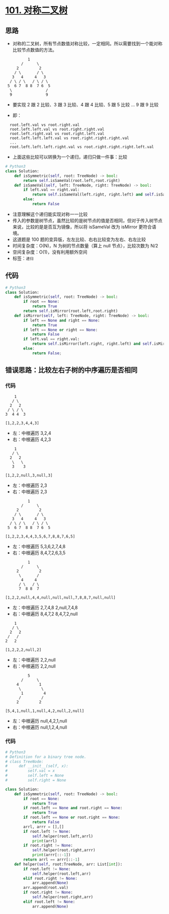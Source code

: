 # [101. 对称二叉树](https://leetcode-cn.com/problems/symmetric-tree/)

<!--不要我的思维，而是遇到这种情况怎么思考-->

<!--不只写答案为什么，写为什么得到这个答案-->

## 思路

- 对称的二叉树，所有节点数值对称比较，一定相同。所以需要找到一个能对称比较节点数值的方法。

```
          1
       /      \
     2         2
    / \       / \
   3   4     4   3
  / \ / \   / \ / \ 
 5  6 7  8 8  7 6  5
  \               /
  9               9
```
- 要实现 2 跟 2 比较、3 跟 3 比较、4 跟 4 比较、5 跟 5 比较 ... 9 跟 9 比较

- 即：

```
  root.left.val vs root.right.val
  root.left.left.val vs root.right.right.val
  root.left.right.val vs root.right.left.val
  root.left.left.left.val vs root.right.right.right.val
  ...
  root.left.left.left.right.val vs root.right.right.right.left.val
```

- 上面这些比较可以转换为一个递归，递归只做一件事：比较


```Python
# Python3
class Solution:
    def isSymmetric(self, root: TreeNode) -> bool:
        return self.isSameVal(root.left,root.right)
    def isSameVal(self, left: TreeNode, right: TreeNode) -> bool:
        if left.val == right.val:
            return self.isSameVal(left.right, right.left) and self.isSameVal(left.left, right.right)
        else:
            return False
```

- 注意理解这个递归能实现对称一一比较
- 传入的参数是树节点，虽然比较的是树节点的值是否相同，但对于传入树节点来说，比较的是是否互为镜像，所以将 isSameVal 改为 isMirror 更符合语境。
- 这道题是 100 题的变异版，左左比较、右右比较变为左右、右左比较
- 时间复杂度：O(N)，N 为树的节点数量（算上 null 节点），比较次数为 N/2
- 空间复杂度：O(1)，没有利用额外空间
- 标签：`递归`

## 代码

```Python
# Python3
class Solution:
    def isSymmetric(self, root: TreeNode) -> bool:
        if root == None:
            return True
        return self.isMirror(root.left,root.right)
    def isMirror(self, left: TreeNode, right: TreeNode) -> bool:
        if left == None and right == None:
            return True
        if left == None or right == None:
            return False
        if left.val == right.val:
            return self.isMirror(left.right, right.left) and self.isMirror(left.left, right.right)
        else:
            return False;
```

## 错误思路：比较左右子树的中序遍历是否相同

### 代码

```
    1
   / \
  2   2
 / \ / \
3  4 4  3

[1,2,2,3,4,4,3]
```

- 左：中根遍历 3,2,4
- 右：中根遍历 4,2,3

```
    1
   / \
  2   2
   \   \
   3    3
   
[1,2,2,null,3,null,3]
```

- 左：中根遍历 2,3
- 右：中根遍历 2,3

```
          1
       /      \
     2         2
    / \       / \
   3   4     4   3
  / \ / \   / \ / \ 
 5  6 7  8 8  7 6  5
 
[1,2,2,3,4,4,3,5,6,7,8,8,7,6,5]
```

- 左：中根遍历 5,3,6,2,7,4,8
- 右：中根遍历 8,4,7,2,6,3,5

```
          1
       /      \
     2         2
      \       /
       4     4  
      / \   / \ 
      7  8 8  7 
      
[1,2,2,null,4,4,null,null,null,7,8,8,7,null,null]
```

- 左：中根遍历 2,7,4,8   2,null,7,4,8
- 右：中根遍历 8,4,7,2   8,4,7,2,null

```
    1
   / \
  2   2
 /   / 
2   2

[1,2,2,2,null,2]
```

- 左：中根遍历 2,2,null
- 右：中根遍历 2,2,null

```
          5
       /      \
     4         1
      \         \ 
       1         4  
      /         / 
     2         2

[5,4,1,null,1,null,4,2,null,2,null]
```

- 左：中根遍历 null,4,2,1,null
- 右：中根遍历 null,1,2,4,null

### 代码

```Python
# Python3
# Definition for a binary tree node.
# class TreeNode:
#     def __init__(self, x):
#         self.val = x
#         self.left = None
#         self.right = None

class Solution:
    def isSymmetric(self, root: TreeNode) -> bool:
        if root == None:
            return True
        if root.left == None and root.right == None:
            return True
        if root.left == None or root.right == None:
            return False
        arrl, arrr = [],[]
        if root.left != None:
            self.helper(root.left,arrl)
            print(arrl)
        if root.right != None:
            self.helper(root.right,arrr)
            print(arrr[::-1])
        return arrl == arrr[::-1]
    def helper(self, root:TreeNode, arr: List[int]):
        if root.left != None:
            self.helper(root.left,arr)
        elif root.right != None:
            arr.append(None)
        arr.append(root.val)
        if root.right != None:
            self.helper(root.right,arr)
        elif root.left != None:
            arr.append(None)
```



